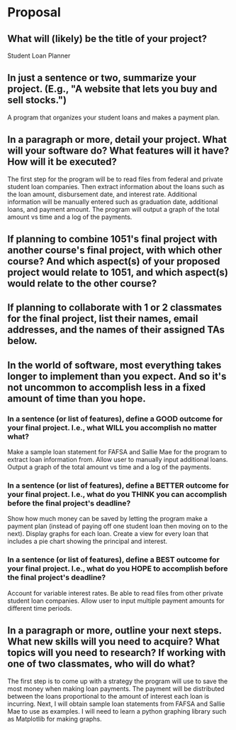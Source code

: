 # Proposal

## What will (likely) be the title of your project?

Student Loan Planner

## In just a sentence or two, summarize your project. (E.g., "A website that lets you buy and sell stocks.")

A program that organizes your student loans and makes a payment plan.

## In a paragraph or more, detail your project. What will your software do? What features will it have? How will it be executed?

The first step for the program will be to read files from federal and private student loan companies. Then extract information about the loans such as the loan amount, disbursement date, and interest rate. Additional information will be manually entered such as graduation date, additional loans, and payment amount. The program will output a graph of the total amount vs time and a log of the payments. 

## If planning to combine 1051's final project with another course's final project, with which other course? And which aspect(s) of your proposed project would relate to 1051, and which aspect(s) would relate to the other course?



## If planning to collaborate with 1 or 2 classmates for the final project, list their names, email addresses, and the names of their assigned TAs below.



## In the world of software, most everything takes longer to implement than you expect. And so it's not uncommon to accomplish less in a fixed amount of time than you hope.

### In a sentence (or list of features), define a GOOD outcome for your final project. I.e., what WILL you accomplish no matter what?

Make a sample loan statement for FAFSA and Sallie Mae for the program to extract loan information from. Allow user to manually input additional loans. Output a graph of the total amount vs time and a log of the payments.

### In a sentence (or list of features), define a BETTER outcome for your final project. I.e., what do you THINK you can accomplish before the final project's deadline?

Show how much money can be saved by letting the program make a payment plan (instead of paying off one student loan then moving on to the next). Display graphs for each loan. Create a view for every loan that includes a pie chart showing the principal and interest. 

### In a sentence (or list of features), define a BEST outcome for your final project. I.e., what do you HOPE to accomplish before the final project's deadline?

Account for variable interest rates. Be able to read files from other private student loan companies. Allow user to input multiple payment amounts for different time periods. 

## In a paragraph or more, outline your next steps. What new skills will you need to acquire? What topics will you need to research? If working with one of two classmates, who will do what?

The first step is to come up with a strategy the program will use to save the most money when making loan payments. The payment will be distributed between the loans proportional to the amount of interest each loan is incurring. Next, I will obtain sample loan statements from FAFSA and Sallie Mae to use as examples. I will need to learn a python graphing library such as Matplotlib for making graphs.
